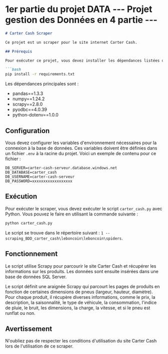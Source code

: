 # 1er partie du projet DATA    ---  Projet gestion des Données en 4 partie ---

```markdown
# Carter Cash Scraper

Ce projet est un scraper pour le site internet Carter Cash. 

## Prérequis

Pour exécuter ce projet, vous devez installer les dépendances listées dans le fichier `requirements.txt`. Vous pouvez le faire en utilisant la commande suivante :

```bash
pip install -r requirements.txt
```

Les dépendances principales sont :

- pandas==1.3.3
- numpy==1.24.2
- scrapy==2.8.0
- pyodbc==4.0.39
- python-dotenv==1.0.0

## Configuration

Vous devez configurer les variables d'environnement nécessaires pour la connexion à la base de données. Ces variables doivent être définies dans un fichier `.env` à la racine du projet. Voici un exemple de contenu pour ce fichier :

```env
DB_SERVER=carter-cash-serveur.database.windows.net
DB_DATABASE=carter_cash
DB_USERNAME=carter-cash-serveur
DB_PASSWORD=xxxxxxxxxxxxxxxxxx
```

## Exécution

Pour exécuter le scraper, vous devez exécuter le script `carter_cash.py` avec Python. Vous pouvez le faire en utilisant la commande suivante :

```bash
python carter_cash.py
```

Le script se trouve dans le répertoire suivant : `1 -- scraping_BDD_carter_cash\leboncoin\leboncoin\spiders`.

## Fonctionnement

Le script utilise Scrapy pour parcourir le site Carter Cash et récupérer les informations sur les produits. Les données sont ensuite insérées dans une base de données SQL Server.

Le script définit une araignée Scrapy qui parcourt les pages de produits en fonction de certaines dimensions de pneus (largeur, hauteur, diamètre). Pour chaque produit, il récupère diverses informations, comme le prix, la description, la saisonnalité, le type de véhicule, la consommation, l'indice de pluie, le bruit, les dimensions, la charge, la vitesse, et si le pneu est runflat ou non.

## Avertissement

N'oubliez pas de respecter les conditions d'utilisation du site Carter Cash lors de l'utilisation de ce scraper.
```